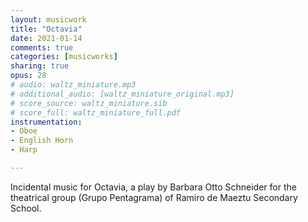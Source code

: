```yaml
---
layout: musicwork
title: "Octavia"
date: 2021-01-14
comments: true
categories: [musicworks]
sharing: true
opus: 28
# audio: waltz_miniature.mp3
# additional_audio: [waltz_miniature_original.mp3]
# score_source: waltz_miniature.sib
# score_full: waltz_miniature_full.pdf
instrumentation:
- Oboe
- English Horn
- Harp

---
```

Incidental music for Octavia, a play by Barbara Otto Schneider for the theatrical group (Grupo Pentagrama) of Ramiro de Maeztu Secondary School.
